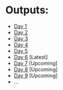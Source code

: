 # Outputs:
* [Day 1](https://anandur32.github.io/FSD_Learning/Day%201/index.html) 
* [Day 2](https://anandur32.github.io/FSD_Learning/Day%202/index.html) 
* [Day 3](https://anandur32.github.io/FSD_Learning/Day%203/frontend/index.html) 
* [Day 4](https://anandur32.github.io/FSD_Learning/Day%204/index.html) 
* [Day 5](https://github.com/AnanduR32/FSD_Learning/tree/main/Day%205) 
* [Day 6](https://github.com/AnanduR32/FSD_Learning/tree/main/Day%206) [Latest]
* [Day 7](https://anandur32.github.io/FSD_Learning/Day%207/index.html) [Upcoming]
* [Day 8](https://anandur32.github.io/FSD_Learning/Day%208/index.html) [Upcoming]
* [Day 9](https://anandur32.github.io/FSD_Learning/Day%209/index.html) [Upcoming]
* ...
